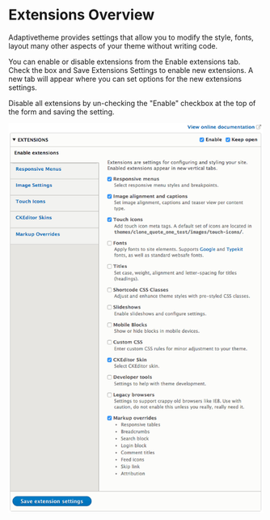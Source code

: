 # Extensions Overview

Adaptivetheme provides settings that allow you to modify the style, fonts, layout many other aspects of your theme without writing code.

You can enable or disable extensions from the Enable extensions tab. Check the box and Save Extensions Settings to enable new extensions. A new tab will appear where you can set options for the new extensions settings. 

Disable all extensions by un-checking the "Enable" checkbox at the top of the form and saving the setting.

![Extension Settings](img/Extension-Settings.png)




